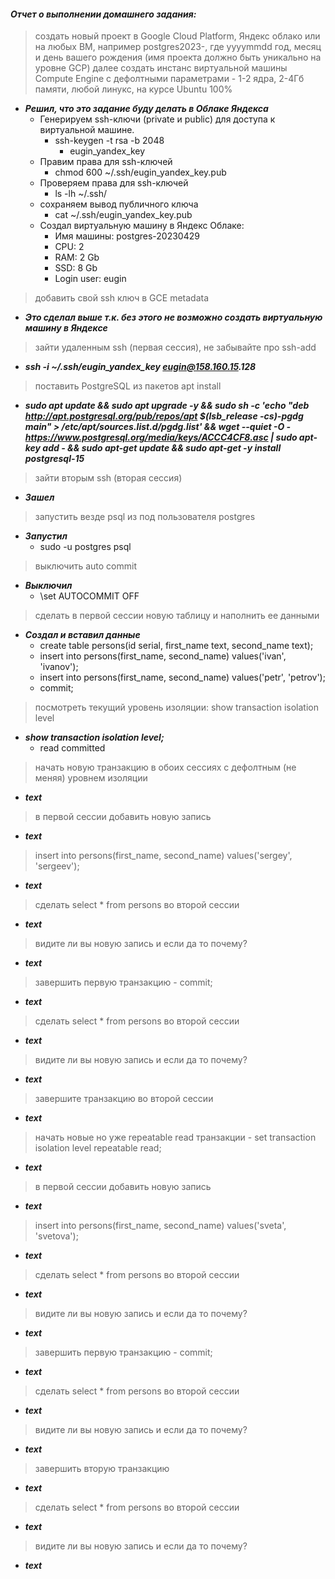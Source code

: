 #### *Отчет о выполнении домашнего задания:*


> создать новый проект в Google Cloud Platform, Яндекс облако или на любых ВМ, например postgres2023-, где yyyymmdd год, месяц и день вашего рождения (имя проекта должно быть уникально на уровне GCP)
> далее создать инстанс виртуальной машины Compute Engine с дефолтными параметрами - 1-2 ядра, 2-4Гб памяти, любой линукс, на курсе Ubuntu 100%
* **_Решил, что это задание буду делать в Облаке Яндекса_**
  * Генерируем ssh-ключи (private и public) для доступа к виртуальной машине.
    * ssh-keygen -t rsa -b 2048
      * eugin_yandex_key
  * Правим права для ssh-ключей
    * chmod 600 ~/.ssh/eugin_yandex_key.pub
  * Проверяем права для ssh-ключей
    * ls -lh ~/.ssh/
  * сохраняем вывод публичного ключа
    * cat ~/.ssh/eugin_yandex_key.pub 
  * Создал виртуальную машину в Яндекс Облаке:
    * Имя машины: postgres-20230429
    * CPU: 2
    * RAM: 2 Gb 
    * SSD: 8 Gb 
    * Login user: eugin


> добавить свой ssh ключ в GCE metadata
* **_Это сделал выше т.к. без этого не возможно создать виртуальную машину в Яндексе_**


> зайти удаленным ssh (первая сессия), не забывайте про ssh-add
* **_ssh -i ~/.ssh/eugin_yandex_key eugin@158.160.15.128_**


> поставить PostgreSQL из пакетов apt install
* **_sudo apt update && sudo apt upgrade -y && sudo sh -c 'echo "deb http://apt.postgresql.org/pub/repos/apt $(lsb_release -cs)-pgdg main" > /etc/apt/sources.list.d/pgdg.list' && wget --quiet -O - https://www.postgresql.org/media/keys/ACCC4CF8.asc | sudo apt-key add - && sudo apt-get update && sudo apt-get -y install postgresql-15_**


> зайти вторым ssh (вторая сессия)
* **_Зашел_**


> запустить везде psql из под пользователя postgres
* **_Запустил_**
  * sudo -u postgres psql 


> выключить auto commit
* **_Выключил_**
  * \set AUTOCOMMIT OFF


> сделать в первой сессии новую таблицу и наполнить ее данными
* **_Создал и вставил данные_**
  * create table persons(id serial, first_name text, second_name text);
  * insert into persons(first_name, second_name) values('ivan', 'ivanov');
  * insert into persons(first_name, second_name) values('petr', 'petrov');
  * commit;


> посмотреть текущий уровень изоляции: show transaction isolation level
* **_show transaction isolation level;_**
  * read committed


> начать новую транзакцию в обоих сессиях с дефолтным (не меняя) уровнем изоляции
* **_text_**



> в первой сессии добавить новую запись
* **_text_**



> insert into persons(first_name, second_name) values('sergey', 'sergeev');
* **_text_**



> сделать select * from persons во второй сессии
* **_text_**



> видите ли вы новую запись и если да то почему?
* **_text_**



> завершить первую транзакцию - commit;
* **_text_**



> сделать select * from persons во второй сессии
* **_text_**



> видите ли вы новую запись и если да то почему?
* **_text_**



> завершите транзакцию во второй сессии
* **_text_**



> начать новые но уже repeatable read транзакции - set transaction isolation level repeatable read;
* **_text_**



> в первой сессии добавить новую запись
* **_text_**



> insert into persons(first_name, second_name) values('sveta', 'svetova');
* **_text_**



> сделать select * from persons во второй сессии
* **_text_**



> видите ли вы новую запись и если да то почему?
* **_text_**



> завершить первую транзакцию - commit;
* **_text_**



> сделать select * from persons во второй сессии
* **_text_**



> видите ли вы новую запись и если да то почему?
* **_text_**



> завершить вторую транзакцию
* **_text_**



> сделать select * from persons во второй сессии
* **_text_**



> видите ли вы новую запись и если да то почему?
* **_text_**






